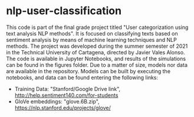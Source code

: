 # nlp-user-classification
This code is part of the final grade project titled "User categorization using text analysis NLP methods". It is focused on classifying texts based on sentiment analysis by means of machine learning techniques and NLP methods.
The project was developed during the summer semester of 2021 in the Technical University of Cartagena, directed by Javier Vales Alonso.
The code is available in Jupyter Notebooks, and results of the simulations can be found in the figures folder. Due to a matter of size, models nor data are available in the repository. Models can be built by executing the notebooks, and data can be found entering the following links:
- Training Data: "Stanford/Google Drive link", http://help.sentiment140.com/for-students
- GloVe embeddings: "glove.6B.zip", https://nlp.stanford.edu/projects/glove/
